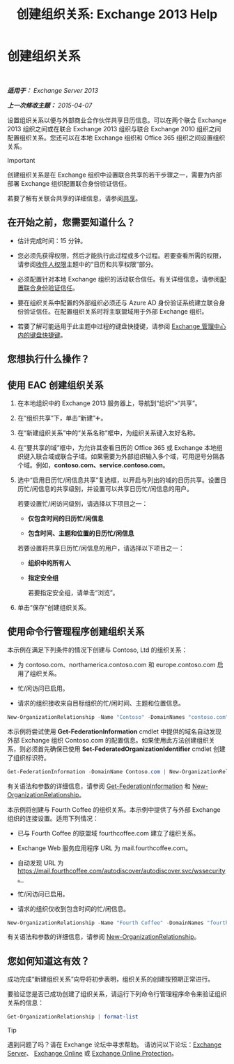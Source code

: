 ﻿---
title: '创建组织关系: Exchange 2013 Help'
TOCTitle: 创建组织关系
ms:assetid: 5ea61b96-c8ca-44fc-b8b5-ca4341af36a6
ms:mtpsurl: https://technet.microsoft.com/zh-cn/library/JJ657451(v=EXCHG.150)
ms:contentKeyID: 50490677
ms.date: 01/11/2018
mtps_version: v=EXCHG.150
ms.translationtype: HT
---

# 创建组织关系

 

_**适用于：** Exchange Server 2013_

_**上一次修改主题：** 2015-04-07_

设置组织关系以便与外部商业合作伙伴共享日历信息。可以在两个联合 Exchange 2013 组织之间或在联合 Exchange 2013 组织与联合 Exchange 2010 组织之间配置组织关系。您还可以在本地 Exchange 组织和 Office 365 组织之间设置组织关系。

> [!IMPORTANT]  
> 创建组织关系是在 Exchange 组织中设置联合共享的若干步骤之一，需要为内部部署 Exchange 组织配置联合身份验证信任。


若要了解有关联合共享的详细信息，请参阅[共享](sharing-exchange-2013-help.md)。

## 在开始之前，您需要知道什么？

  - 估计完成时间：15 分钟。

  - 您必须先获得权限，然后才能执行此过程或多个过程。若要查看所需的权限，请参阅[收件人权限](recipients-permissions-exchange-2013-help.md)主题中的“日历和共享权限”部分。

  - 必须配置针对本地 Exchange 组织的活动联合信任。有关详细信息，请参阅[配置联合身份验证信任](configure-a-federation-trust-exchange-2013-help.md)。

  - 要在组织关系中配置的外部组织必须还与 Azure AD 身份验证系统建立联合身份验证信任。在配置组织关系时将主联盟域用于外部 Exchange 组织。

  - 若要了解可能适用于此主题中过程的键盘快捷键，请参阅 [Exchange 管理中心内的键盘快捷键](keyboard-shortcuts-in-the-exchange-admin-center-exchange-online-protection-help.md)。

## 您想执行什么操作？

## 使用 EAC 创建组织关系

1.  在本地组织中的 Exchange 2013 服务器上，导航到“组织”\>“共享”。

2.  在“组织共享”下，单击“新建”![添加图标](images/JJ218640.c1e75329-d6d7-4073-a27d-498590bbb558(EXCHG.150).gif "添加图标")。

3.  在“新建组织关系”中的“关系名称”框中，为组织关系键入友好名称。

4.  在“要共享的域”框中，为允许其查看日历的 Office 365 或 Exchange 本地组织键入联合域或联合子域。如果需要为外部组织输入多个域，可用逗号分隔各个域。例如，**contoso.com、service.contoso.com**。

5.  选中“启用日历忙/闲信息共享”复选框，以开启与列出的域的日历共享。设置日历忙/闲信息的共享级别，并设置可以共享日历忙/闲信息的用户。
    
    若要设置忙/闲访问级别，请选择以下项目之一：
    
      - **仅包含时间的日历忙/闲信息**
    
      - **包含时间、主题和位置的日历忙/闲信息**
    
    若要设置将共享日历忙/闲信息的用户，请选择以下项目之一：
    
      - **组织中的所有人**
    
      - **指定安全组**
        
        若要指定安全组，请单击“浏览”。

6.  单击“保存”创建组织关系。

## 使用命令行管理程序创建组织关系

本示例在满足下列条件的情况下创建与 Contoso, Ltd 的组织关系：

  - 为 contoso.com、northamerica.contoso.com 和 europe.contoso.com 启用了组织关系。

  - 忙/闲访问已启用。

  - 请求的组织接收来自目标组织的忙/闲时间、主题和位置信息。

<!-- end list -->

```powershell
New-OrganizationRelationship -Name "Contoso" -DomainNames "contoso.com","northamerica.contoso.com","europe.contoso.com" -FreeBusyAccessEnabled $true -FreeBusyAccessLevel LimitedDetails
```

本示例将尝试使用 **Get-FederationInformation** cmdlet 中提供的域名自动发现外部 Exchange 组织 Contoso.com 的配置信息。如果使用此方法创建组织关系，则必须首先确保已使用 **Set-FederatedOrganizationIdentifier** cmdlet 创建了组织标识符。

```powershell
Get-FederationInformation -DomainName Contoso.com | New-OrganizationRelationship -Name "Contoso" -FreeBusyAccessEnabled $true -FreeBusyAccessLevel -LimitedDetails
```

有关语法和参数的详细信息，请参阅 [Get-FederationInformation](https://technet.microsoft.com/zh-cn/library/dd351221\(v=exchg.150\)) 和 [New-OrganizationRelationship](https://technet.microsoft.com/zh-cn/library/ee332357\(v=exchg.150\))。

本示例将创建与 Fourth Coffee 的组织关系。本示例中提供了与外部 Exchange 组织的连接设置。适用下列情况：

  - 已与 Fourth Coffee 的联盟域 fourthcoffee.com 建立了组织关系。

  - Exchange Web 服务应用程序 URL 为 mail.fourthcoffee.com。

  - 自动发现 URL 为 https://mail.fourthcoffee.com/autodiscover/autodiscover.svc/wssecurity。

  - 忙/闲访问已启用。

  - 请求的组织仅收到包含时间的忙/闲信息。

<!-- end list -->

```powershell
New-OrganizationRelationship -Name "Fourth Coffee" -DomainNames "fourthcoffee.com" -FreeBusyAccessEnabled $true -FreeBusyAccessLevel -AvailabilityOnly -TargetAutodiscoverEpr "https://mail.fourthcoffee.com/autodiscover/autodiscover.svc/wssecurity" -TargetApplicationUri "mail.fourthcoffee.com"
```

有关语法和参数的详细信息，请参阅 [New-OrganizationRelationship](https://technet.microsoft.com/zh-cn/library/ee332357\(v=exchg.150\))。

## 您如何知道这有效？

成功完成“新建组织关系”向导将初步表明，组织关系的创建按预期正常进行。

要验证您是否已成功创建了组织关系，请运行下列命令行管理程序命令来验证组织关系的信息：

```powershell
Get-OrganizationRelationship | format-list
```

> [!TIP]  
> 遇到问题了吗？请在 Exchange 论坛中寻求帮助。 请访问以下论坛：<a href="https://go.microsoft.com/fwlink/p/?linkid=60612">Exchange Server</a>、 <a href="https://go.microsoft.com/fwlink/p/?linkid=267542">Exchange Online</a> 或 <a href="https://go.microsoft.com/fwlink/p/?linkid=285351">Exchange Online Protection</a>。

